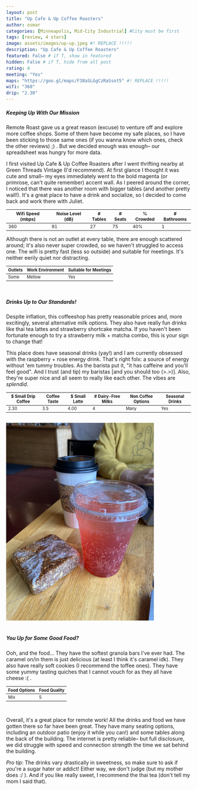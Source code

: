 ```yaml
---
layout: post
title: "Up Cafe & Up Coffee Roasters"
author: osmar
categories: [Minneapolis, Mid-City Industrial] #City must be first
tags: [review, 4 stars]
image: assets/images/up-up.jpeg #! REPLACE !!!!!
description: "Up Cafe & Up Coffee Roasters"
featured: False # if T, show in featured
hidden: False # if T, hide from all post
rating: 4
meeting: "Yes"
maps: "https://goo.gl/maps/F38aSLGgCzRaSsot5" #! REPLACE !!!!!
wifi: "360"
drip: "2.30"
---
```


<h5>Keeping <i><b>Up</b></i> With Our Mission</h5>

<p>Remote Roast gave us a great reason (excuse) to venture off and explore more coffee shops. Some of them have become my safe places, so I have been sticking to those same ones (if you wanna know which ones, check the other reviews) ;) . But we decided enough was enough– our spreadsheet was hungry for more data.</p>

<p>I first visited Up Cafe & Up Coffee Roasters after I went thrifting nearby at Green Threads Vintage (I'd recommend). At first glance I thought it was cute and small– my eyes immediately went to the bold magenta (or primrose, can't quite remember) accent wall. As I peered around the corner, I noticed that there was another room with bigger tables (and another pretty wall!). It's a great place to have a drink and socialize, so I decided to come back and work there with Juliet.</p>

<div class="table-responsive" style="font-size:85%">
  <table class="table">
    <thead>
    <tr>
      <th scope="col">Wifi Speed (mbps)</th>
      <th scope="col">Noise Level (dB)</th>
      <th scope="col"># Tables</th>
      <th scope="col"># Seats</th>
      <th scope="col">% Crowded</th>
      <th scope="col"># Bathrooms</th>
    </tr>
  </thead>
  <tbody>
    <tr>
      <td>360</td>
      <td>91</td>
      <td>27</td>
      <td>75</td>
      <td>40%</td>
      <td>1</td>
    </tr>
  </tbody>
  </table>
</div>

<p>Although there is not an outlet at every table, there are enough scattered around; it's also never super crowded, so we haven't struggled to access one. The wifi is pretty fast (less so outside) and suitable for meetings. It's neither eerily quiet nor distracting.</p>

<div class="table-responsive" style="font-size:80%">
  <table class="table">
    <thead>
    <tr>
      <th scope="col">Outlets</th>
      <th scope="col">Work Environment</th>
      <th scope="col">Suitable for Meetings</th>
    </tr>
  </thead>
  <tbody>
    <tr>
      <td>Some</td>
      <td>Mellow</td>
      <td>Yes</td>
    </tr>
  </tbody>
  </table>
</div>
<br>

<h5>Drinks <i><b>Up</b></i> to Our Standards!</h5>

<p>Despite inflation, this coffeeshop has pretty reasonable prices and, more excitingly, several alternative milk options. They also have really fun drinks like thai tea lattes and strawberry shortcake matcha. If you haven't been fortunate enough to try a strawberry milk + matcha combo, this is your sign to change that!</p>

<p>This place does have seasonal drinks (yay!) and I am currently obsessed with the raspberry + rose energy drink. That's right folx: a source of energy without 'em tummy troubles. As the barista put it, "it has caffeine and you'll feel good". And I trust (and tip) my baristas [and you should too (>.>)]. Also, they're super nice and all seem to really like each other. The vibes are <i>splendid</i>.</p>

<div class="table-responsive" style="font-size:80%">
  <table class="table">
    <thead>
    <tr>
      <th scope="col">$ Small Drip Coffee</th>
      <th scope="col">Coffee Taste</th>
      <th scope="col">$ Small Latte</th>
      <th scope="col"># Dairy-Free Milks</th>
      <th scope="col">Non Coffee Options</th>
      <th scope="col">Seasonal Drinks</th>
    </tr>
  </thead>
  <tbody>
    <tr>
      <td>2.30</td>
      <td>3.5</td>
      <td>4.00</td>
      <td>4</td>
      <td>Many</td>
      <td>Yes</td>
    </tr>
  </tbody>
  </table>
</div>
<br>

<img src="/assets/images/up-up_energyDrink.jpeg" alt="rasperry rose energy drink, granola bar, and coffee" width="80%">
<br>
<br>

<h5>You <i><b>Up</b></i> for Some Good Food?</h5>

<p>Ooh, and the food... They have the softest granola bars I've ever had. The caramel on/in them is just delicious (at least I think it's caramel idk). They also have really soft cookies (I recommend the toffee ones). They have some yummy tasting quiches that I cannot vouch for as they all have cheese :( .</p>

<div class="table-responsive" style="font-size:80%">
  <table class="table">
    <thead>
    <tr>
      <th scope="col">Food Options</th>
      <th scope="col">Food Quality</th>
    </tr>
  </thead>
  <tbody>
    <tr>
      <td>Mix</td>
      <td>5</td>
    </tr>
  </tbody>
  </table>
</div>
<br>

<p>Overall, it's a great place for remote work! All the drinks and food we have gotten there so far have been great. They have many seating options, including an outdoor patio (enjoy it while you can!) and some tables along the back of the building. The internet is pretty reliable– but full disclosure, we did struggle with speed and connection strength the time we sat behind the building.</p>

<p> <i>Pro tip</i>: The drinks vary drastically in sweetness, so make sure to ask if you're a sugar hater or addict! Either way, we don't judge (but my mother does :/ ). And if you like really sweet, I recommend the thai tea (don't tell my mom I said that).</p>
